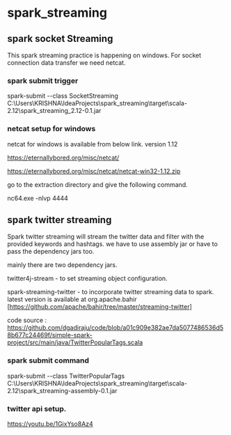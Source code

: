 # spark_streaming

## spark socket Streaming
This spark streaming practice is happening on windows. For socket connection data transfer we need netcat.

### spark submit trigger

spark-submit --class SocketStreaming C:\Users\KRISHNA\IdeaProjects\spark_streaming\target\scala-2.12\spark_streaming_2.12-0.1.jar

### netcat setup for windows
netcat for windows is available from below link. version 1.12

https://eternallybored.org/misc/netcat/

https://eternallybored.org/misc/netcat/netcat-win32-1.12.zip

go to the extraction directory and give the following command.

nc64.exe -nlvp 4444


## spark twitter streaming

Spark twitter streaming will stream the twitter data and filter with the provided keywords and hashtags. we have to use assembly jar or have to pass the dependency jars too.

mainly there are two dependency jars.

twitter4j-stream -  to set streaming object configuration.

spark-streaming-twitter - to incorporate twitter streaming data to spark. latest version is available at org.apache.bahir [https://github.com/apache/bahir/tree/master/streaming-twitter]

code source : https://github.com/dgadiraju/code/blob/a01c909e382ae7da5077486536d58b677c24469f/simple-spark-project/src/main/java/TwitterPopularTags.scala

### spark submit command

spark-submit --class TwitterPopularTags C:\Users\KRISHNA\IdeaProjects\spark_streaming\target\scala-2.12\spark_streaming-assembly-0.1.jar <consumerKey> <consumerSecret> <accessToken> <accessTokenSecret> <filterkeyword>
  
 
###  twitter api setup. 

https://youtu.be/1GixYso8Az4

